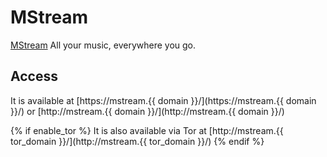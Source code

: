 # MStream

[MStream](https://www.mstream.io) All your music, everywhere you go.

## Access

It is available at [https://mstream.{{ domain }}/](https://mstream.{{ domain }}/) or [http://mstream.{{ domain }}/](http://mstream.{{ domain }}/)

{% if enable_tor %}
It is also available via Tor at [http://mstream.{{ tor_domain }}/](http://mstream.{{ tor_domain }}/)
{% endif %}
